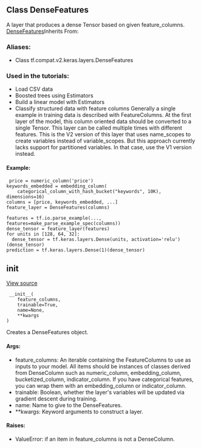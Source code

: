 ## Class DenseFeatures
A layer that produces a dense Tensor based on given feature_columns.
[DenseFeatures](https://tensorflow.google.cn/api_docs/python/tf/compat/v1/keras/layers/DenseFeatures)Inherits From: 

### Aliases:
- Class tf.compat.v2.keras.layers.DenseFeatures
### Used in the tutorials:
- Load CSV data
- Boosted trees using Estimators
- Build a linear model with Estimators
- Classify structured data with feature columns
Generally a single example in training data is described with FeatureColumns. At the first layer of the model, this column oriented data should be converted to a single Tensor.
This layer can be called multiple times with different features.
This is the V2 version of this layer that uses name_scopes to create variables instead of variable_scopes. But this approach currently lacks support for partitioned variables. In that case, use the V1 version instead.
#### Example:

```
 price = numeric_column('price')
keywords_embedded = embedding_column(
    categorical_column_with_hash_bucket("keywords", 10K), dimensions=16)
columns = [price, keywords_embedded, ...]
feature_layer = DenseFeatures(columns)

features = tf.io.parse_example(..., features=make_parse_example_spec(columns))
dense_tensor = feature_layer(features)
for units in [128, 64, 32]:
  dense_tensor = tf.keras.layers.Dense(units, activation='relu')(dense_tensor)
prediction = tf.keras.layers.Dense(1)(dense_tensor)
```
## __init__
[View source](https://github.com/tensorflow/tensorflow/blob/r2.0/tensorflow/python/feature_column/dense_features_v2.py#L58-L85)


```
 __init__(
    feature_columns,
    trainable=True,
    name=None,
    **kwargs
)
```
Creates a DenseFeatures object.
#### Args:
- feature_columns: An iterable containing the FeatureColumns to use as inputs to your model. All items should be instances of classes derived from DenseColumn such as numeric_column, embedding_column, bucketized_column, indicator_column. If you have categorical features, you can wrap them with an embedding_column or indicator_column.
- trainable: Boolean, whether the layer's variables will be updated via gradient descent during training.
- name: Name to give to the DenseFeatures.
- **kwargs: Keyword arguments to construct a layer.
#### Raises:
- ValueError: if an item in feature_columns is not a DenseColumn.
